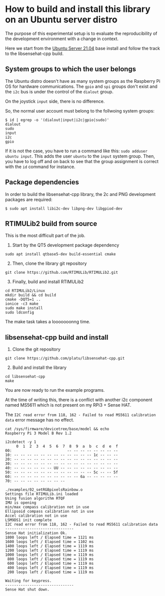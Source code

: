 # How to build and install this library on an Ubuntu server distro

The purpose of this experimental setup is to evaluate the reproducibility of
the development environment with a change in context.

Here we start from the [Ubuntu Server
21.04](https://ubuntu.com/download/raspberry-pi) base install and follow the
track to the libsensehat-cpp build.

## System groups to which the user belongs

The Ubuntu distro doesn't have as many system groups as the Raspberry Pi OS for
hardware communications. The `gpio` and `spi` groups don't exist and the `i2c`
bus is under the control of the `dialout` group.

On the joystick `input` side, there is no difference.

So, the normal user account must belong to the follwoing system groups:

```
$ id | egrep -o '(dialout|input|i2c|gpio|sudo)'
dialout
sudo
input
i2c
gpio
```

If it is not the case, you have to run a command like this: `sudo adduser
ubuntu input`. This adds the user `ubuntu` to the `input` system group. Then,
you have to log off and on back to see that the group assignment is correct
with the `id` command for instance.

## Package dependencies

In order to build the libsensehat-cpp library, the 2c and PNG development
packages are required:

```
$ sudo apt install libi2c-dev libpng-dev libgpiod-dev
```

## RTIMULib2 build from source

This is the most difficult part of the job.

1. Start by the QT5 development package dependency

```
sudo apt install qtbase5-dev build-essential cmake
```

2. Then, clone the library git repository

```
git clone https://github.com/RTIMULib/RTIMULib2.git
```

3. Finally, build and install RTIMULib2

```
cd RTIMULib2/Linux
mkdir build && cd build
cmake -DQT5=1 ..
ionice -c3 make
sudo make install
sudo ldconfig
```

The make task takes a looooooonng time.

## libsensehat-cpp build and install

1. Clone the git repository

```
git clone https://github.com/platu/libsensehat-cpp.git
```

2. Build and install the library

```
cd libsensehat-cpp
make
```

You are now ready to run the example programs.

At the time of writing this, there is a conflict with another i2c component
named MS5611 which is not present on my RPi3 + Sense HAT.

The `I2C read error from 118, 162 - Failed to read MS5611 calibration data`
error message has no effect.

```
cat /sys/firmware/devicetree/base/model && echo
Raspberry Pi 3 Model B Rev 1.2
```

```
i2cdetect -y 1
     0  1  2  3  4  5  6  7  8  9  a  b  c  d  e  f
00:                         -- -- -- -- -- -- -- --
10: -- -- -- -- -- -- -- -- -- -- -- -- 1c -- -- --
20: -- -- -- -- -- -- -- -- -- -- -- -- -- -- -- --
30: -- -- -- -- -- -- -- -- -- -- -- -- -- -- -- --
40: -- -- -- -- -- -- UU -- -- -- -- -- -- -- -- --
50: -- -- -- -- -- -- -- -- -- -- -- -- 5c -- -- 5f
60: -- -- -- -- -- -- -- -- -- -- 6a -- -- -- -- --
70: -- -- -- -- -- -- -- --
```

```
./examples/02_setRGBpixelsRainbow.o
Settings file RTIMULib.ini loaded
Using fusion algorithm RTQF
IMU is opening
min/max compass calibration not in use
Ellipsoid compass calibration not in use
Accel calibration not in use
LSM9DS1 init complete
I2C read error from 118, 162 - Failed to read MS5611 calibration data
-------------------------------
Sense Hat initialization Ok.
1800 loops left / Elapsed time = 1121 ms
1600 loops left / Elapsed time = 1102 ms
1400 loops left / Elapsed time = 1119 ms
1200 loops left / Elapsed time = 1119 ms
1000 loops left / Elapsed time = 1119 ms
 800 loops left / Elapsed time = 1119 ms
 600 loops left / Elapsed time = 1119 ms
 400 loops left / Elapsed time = 1119 ms
 200 loops left / Elapsed time = 1119 ms

Waiting for keypress.
-------------------------------
Sense Hat shut down.
```
